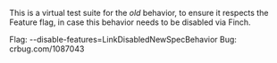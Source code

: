 This is a virtual test suite for the *old* <link disabled> behavior,
to ensure it respects the Feature flag, in case this behavior needs to be
disabled via Finch.

Flag: --disable-features=LinkDisabledNewSpecBehavior
Bug: crbug.com/1087043
